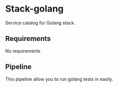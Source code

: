 # Stack-golang

Service catalog for Golang stack.

## Requirements

No requirements

## Pipeline

This pipeline allow you to run golang tests in easily.